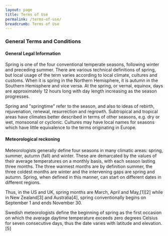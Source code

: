 ```yaml
---
layout: page
title: Terms of Use
permalink: /terms-of-use/
breadcrumb: Terms of Use
---
```

### **General Terms and Conditions**

#### **General Legal Information**

Spring is one of the four conventional temperate seasons, following winter and preceding summer. There are various technical definitions of spring, but local usage of the term varies according to local climate, cultures and customs. When it is spring in the Northern Hemisphere, it is autumn in the Southern Hemisphere and vice versa. At the spring, or vernal, equinox, days are approximately 12 hours long with day length increasing as the season progresses.

Spring and "springtime" refer to the season, and also to ideas of rebirth, rejuvenation, renewal, resurrection and regrowth. Subtropical and tropical areas have climates better described in terms of other seasons, e.g. dry or wet, monsoonal or cyclonic. Cultures may have local names for seasons which have little equivalence to the terms originating in Europe.


#### **Meteorological reckoning**

Meteorologists generally define four seasons in many climatic areas: spring, summer, autumn (fall) and winter. These are demarcated by the values of their average temperatures on a monthly basis, with each season lasting three months. The three warmest months are by definition summer, the three coldest months are winter and the intervening gaps are spring and autumn. Spring, when defined in this manner, can start on different dates in different regions.

Thus, in the US and UK, spring months are March, April and May,[1][2] while in New Zealand[3] and Australia[4], spring conventionally begins on September 1 and ends November 30.

Swedish meteorologists define the beginning of spring as the first occasion on which the average daytime temperature exceeds zero degrees Celsius for seven consecutive days, thus the date varies with latitude and elevation.[5]
